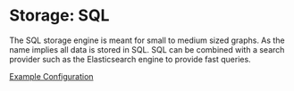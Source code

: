 # Storage: SQL

The SQL storage engine is meant for small to medium sized graphs. As the name implies all data is stored in SQL. SQL can be combined with a search provider such as the Elasticsearch engine to provide fast queries.

[Example Configuration](https://github.com/v5analytics/visallo/blob/master/config/visallo-sql.properties)